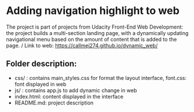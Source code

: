 # Adding navigation highlight to web
The project is part of projects from Udacity Front-End Web Development: the project builds a multi-section landing page, with a dynamically updating navigational menu based on the amount of content that is added to the page. /
Link to web: https://callmej274.github.io/dynamic_web/
## Folder description:
- css/ : contains main_styles.css for format the layout interface, font.css: font displayed in web
- js/ : contains app.js to add dynamic change in web
- index.html: content displayed in the interface
- README.md: project description

